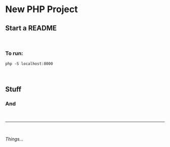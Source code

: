 # New PHP Project

## Start a README

&nbsp;

### To run:
```
php -S localhost:8000 
```
&nbsp;

## Stuff

### And
&nbsp;

---
&nbsp;

*Things...*
&nbsp;
